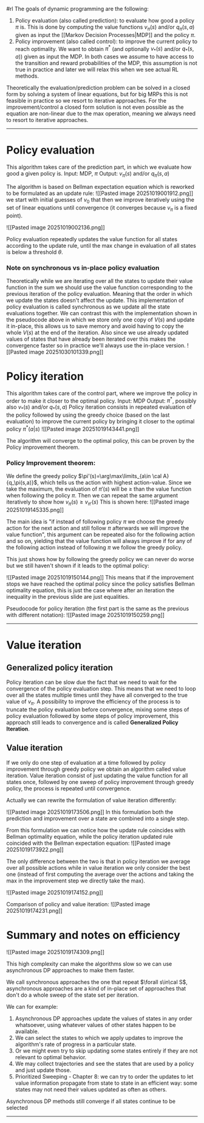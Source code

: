 #rl
The goals of dynamic programming are the following:
1. Policy evaluation (also called prediction): to evaluate how good a policy $\pi$ is. This is done by computing the value functions $v_\pi(s)$ and/or $q_\pi(s,a)$ given as input the [[Markov Decision Processes|MDP]] and the policy $\pi$.
2. Policy improvement (also called control): to improve the current policy to reach optimality. We want to obtain $\pi^*$ (and optionally $v_*(s)$ and/or $q_*(s,a)$) given as input the MDP.
In both cases we assume to have access to the transition and reward probabilities of the MDP, this assumption is not true in practice and later we will relax this when we see actual RL methods.

Theoretically the evaluation/prediction problem can be solved in a closed form by solving a system of linear equations, but for big MRPs this is not feasible in practice so we resort to iterative approaches.
For the improvement/control a closed form solution is not even possible as the equation are non-linear due to the max operation, meaning we always need to resort to iterative approaches.

---
# Policy evaluation 
This algorithm takes care of the prediction part, in which we evaluate how good a given policy is.
Input: MDP, $\pi$
Output: $v_\pi(s)$ and/or $q_\pi(s,a)$

The algorithm is based on Bellman expectation equation which is reworked to be formulated as an update rule:
![[Pasted image 20251019001912.png]]
we start with initial guesses of $v_0$ that then we improve iteratively using the set of linear equations until convergence (it converges because $v_\pi$ is a fixed point). 

![[Pasted image 20251019002136.png]]

Policy evaluation repeatedly updates the value function for all states according to the update rule, until the max change in evaluation of all states is below a threshold $\theta$.

### Note on synchronous vs in-place policy evaluation
Theoretically while we are iterating over all the states to update their value function in the sum we should use the value function corresponding to the previous iteration of the policy evaluation.
Meaning that the order in which we update the states doesn't affect the update.
This implementation of policy evaluation is called synchronous as we update all the state evaluations together.
We can contrast this  with the implementation shown in the pseudocode above in which we store only one copy of $V(s)$ and update it in-place, this allows us to save memory and avoid having to copy the whole $V(s)$ at the end of the iteration.
Also since we use already updated values of states that have already been iterated over this makes the convergence faster so in practice we'll always use the in-place version.
![[Pasted image 20251030101339.png]]

# Policy iteration
This algorithm takes care of the control part, where we improve the policy in order to make it closer to the optimal policy.
Input: MDP
Output: $\pi^*$, possibly also $v_*(s)$ and/or $q_*(s,a)$
Policy iteration consists in repeated evaluation of the policy followed by using the greedy choice (based on the last evaluation) to improve the current policy by bringing it closer to the optimal policy $\pi^*(a|s)$
![[Pasted image 20251019143441.png]]

The algorithm will converge to the optimal policy, this can be proven by the Policy improvement theorem.

### Policy Improvement theorem:
We define the greedy policy $\pi'(s)=\arg\max\limits_{a\in \cal A}{q_\pi(s,a)}$, which tells us the action with highest action-value.
Since we take the maximum, the evaluation of $\pi'(s)$ will be $\ge$ than the value function when following the policy $\pi$.
Then we can repeat the same argument iteratively to show how $v_\pi(s)\ge v_{\pi'}(s)$
This is shown here:
![[Pasted image 20251019145335.png]]

The main idea is "if instead of following policy $\pi$ we choose the greedy action for the next action and still follow $\pi$ afterwards we will improve the value function", this argument can be repeated also for the following action and so on, yielding that the value function will always improve if for any of the following action instead of following $\pi$ we follow the greedy policy.

This just shows how by following the greedy policy we can never do worse but we still haven't shown if it leads to the optimal policy:

![[Pasted image 20251019150144.png]]
This means that if the improvement stops we have reached the optimal policy since the policy satisfies Bellman optimality equation, this is just the case where after an iteration the inequality in the previous slide are just equalities.

Pseudocode for policy iteration (the first part is the same as the previous with different notation):
![[Pasted image 20251019150259.png]]

---

# Value iteration

## Generalized policy iteration
Policy iteration can be slow due the fact that we need to wait for the convergence of the policy evaluation step. This means that we need to loop over all the states multiple times until they have all converged to the true value of $v_\pi$.
A possibility to improve the efficiency of the process is to truncate the policy evaluation before convergence, mixing some steps of policy evaluation followed by some steps of policy improvement, this approach still leads to convergence and is called **Generalized Policy Iteration**.

## Value iteration
If we only do one step of evaluation at a time followed by policy improvement through greedy policy we obtain an algorithm called value iteration.
Value iteration consist of just updating the value function for all states once, followed by one sweep of policy improvement through greedy policy, the process is repeated until convergence.

Actually we can rewrite the formulation of value iteration differently:

![[Pasted image 20251019173506.png]]
In this formulation both the prediction and improvement over a state are combined into a single step.

From this formulation we can notice how the update rule coincides with Bellman optimality equation, while the policy iteration updated rule coincided with the Bellman expectation equation:
![[Pasted image 20251019173922.png]]

The only difference between the two is that in policy iteration we average over all possible actions while in value iteration we only consider the best one (instead of first computing the average over the actions and taking the max in the improvement step we directly take the max).

![[Pasted image 20251019174152.png]]

Comparison of policy and value iteration:
![[Pasted image 20251019174231.png]]

# Summary and notes on efficiency

![[Pasted image 20251019174309.png]]

This high complexity can make the algorithms slow so we can use asynchronous DP approaches to make them faster.

We call synchronous approaches the one that repeat $\forall s\in\cal S$, asynchronous approaches are a kind of in-place set of approaches that don't do a whole sweep of the state set per iteration.

We can for example: 
1. Asynchronous DP approaches update the values of states in any order whatsoever, using whatever values of other states happen to be available.
2. ﻿﻿﻿We can select the states to which we apply updates to improve the algorithm's rate of progress in a particular state.
3. ﻿﻿﻿Or we might even try to skip updating some states entirely if they are not relevant to optimal behavior.
4. ﻿We may collect trajectories and see the states that are used by a policy and just update those.
5. ﻿﻿﻿Prioritized Sweeping - Chapter 8: we can try to order the updates to let value information propagate from state to state in an efficient way: some states may not need their values updated as often as others.

﻿﻿Asynchronous DP methods still converge if all states continue to be selected

---
